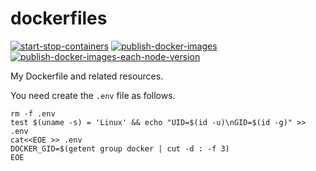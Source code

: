 # dockerfiles

[![start-stop-containers](https://github.com/mazgi/dockerfiles/workflows/start-stop-containers/badge.svg)](https://github.com/mazgi/dockerfiles/actions?query=workflow%3Astart-stop-containers)
[![publish-docker-images](https://github.com/mazgi/dockerfiles/workflows/publish-docker-images/badge.svg)](https://github.com/mazgi/dockerfiles/actions?query=workflow%3Apublish-docker-images)
[![publish-docker-images-each-node-version](https://github.com/mazgi/dockerfiles/workflows/publish-docker-images-each-node-version/badge.svg)](https://github.com/mazgi/dockerfiles/actions?query=workflow%3Apublish-docker-images-each-node-version)

My Dockerfile and related resources.

You need create the `.env` file as follows.

```shellsession
rm -f .env
test $(uname -s) = 'Linux' && echo "UID=$(id -u)\nGID=$(id -g)" >> .env
cat<<EOE >> .env
DOCKER_GID=$(getent group docker | cut -d : -f 3)
EOE
```
